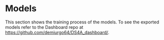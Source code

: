 # Models

This section shows the training process of the models. To see the exported models refer to the Dashboard repo at https://github.com/demiurgo64/DS4A_dashboard/.